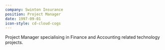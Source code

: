 ```yaml
---
company: Swinton Insurance
position: Project Manager
date: 1997-09-01
icon-style: cd-cloud-cogs
---
```

Project Manager specialising in Finance and Accounting related technology projects.
